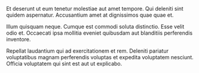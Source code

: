 Et deserunt ut eum tenetur molestiae aut amet tempore. Qui deleniti sint quidem aspernatur. Accusantium amet at dignissimos quae quae et.
 Illum quisquam neque. Cumque est commodi soluta distinctio. Esse velit odio et. Occaecati ipsa mollitia eveniet quibusdam aut blanditiis perferendis inventore.
 Repellat laudantium qui ad exercitationem et rem. Deleniti pariatur voluptatibus magnam perferendis voluptas et expedita voluptatem nesciunt. Officia voluptatem qui sint est aut ut explicabo.